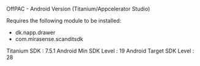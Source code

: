 OffPAC - Android Version (Titanium/Appcelerator Studio)

Requires the following module to be installed:
- dk.napp.drawer
- com.mirasense.scanditsdk

Titanium SDK : 7.5.1
Android Min SDK Level : 19
Android Target SDK Level : 28
